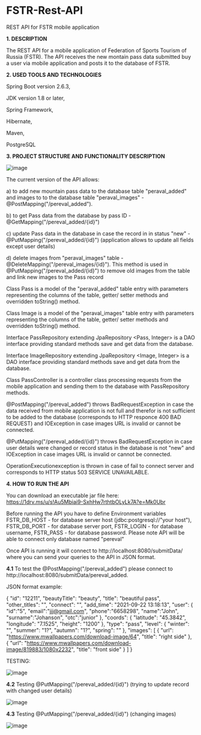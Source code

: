# FSTR-Rest-API
REST API for FSTR mobile application

**1. DESCRIPTION**

The REST API for a mobile application of Federation of Sports Tourism of Russia (FSTR).
The API receives the new montain pass data submitted buy a user via mobile application and posts it to the database of FSTR.

**2. USED TOOLS AND TECHNOLOGIES**

Spring Boot version 2.6.3,

JDK version 1.8 or later,

Spring Framework,

Hibernate,

Maven,

PostgreSQL

**3. PROJECT STRUCTURE AND FUNCTIONALITY DESCRIPTION**

![image](https://user-images.githubusercontent.com/90723839/156062002-411a0cc1-0eb8-4c6c-a734-b8e0edfe6c1f.png)

The current version of the API allows:

 a) to add new mountain pass data to the database table "peraval_added" and images to to the database table "peraval_images" -  @PostMapping("/pereval_added").
 
 b) to get Pass data from the database by pass ID - @GetMapping("/pereval_added/{id}")
 
 c) update Pass data in the database in case the record in in status "new" - @PutMapping("/pereval_added/{id}") (application allows to update all fields except user details)
 
 d) delete images from "peraval_images" table - @DeleteMapping("/pereval_images/{id}"). This method is used in @PutMapping("/pereval_added/{id}") to remove old images from the table and link new images to the Pass record

Class Pass is a model of the "peraval_added" table entry with parameters representing the columns of the table, getter/ setter methods and overridden toString() method.

Class Image is a model of the "peraval_images" table entry with parameters representing the columns of the table, getter/ setter methods and overridden toString() method.

Interface PassRepository extending JpaRepository <Pass, Integer> is a DAO interface providing standard methods save and get data from the database.

Interface ImageRepository extending JpaRepository <Image, Integer> is a DAO interface providing standard methods save and get data from the database.

Class PassController is a controller class processing requests from the mobile application and sending them to the database with PassRepository methods.

@PostMapping("/pereval_added") throws BadRequestException in case the data received from mobile application is not full and therefor is not sufficient to be added
to the database (corresponds to HTTP responce 400 BAD REQUEST) and IOException in case images URL is invalid or cannot be connected.

@PutMapping("/pereval_added/{id}") throws BadRequestException in case user details were changed or record status in the database is not "new" and IOException in case images URL is invalid or cannot be connected.

OperationExecutionexception is thrown in case of fail to connect server and corresponds to HTTP status 503 SERVICE UNAVAILABLE.

**4. HOW TO RUN THE API**

You can download an executable jar file here: https://1drv.ms/u/s!Au5Mbiai9-SxhHw7rthtbOLyLk7A?e=Mk0Ubr

Before running the API you have to define Environment variables FSTR_DB_HOST - for database server host (jdbc:postgresql://"your host"), FSTR_DB_PORT - for database server port, FSTR_LOGIN - for database username, FSTR_PASS - for database password. Please note API will be able to connect only database named "pereval"

Once API is running it will connect to http://localhost:8080/submitData/ where you can send your queries to the API in JSON format.

**4.1** To test the @PostMapping("/pereval_added") please connect to http://localhost:8080/submitData/pereval_added.

JSON format example:

{
    "id": "12211",
    "beautyTitle": "beauty",
    "title": "beautiful pass",
    "other_titles": "",
    "connect": "",
    "add_time": "2021-09-22 13:18:13",
    "user": {
        "id":"5",
        "email":"jjj@gmail.com",
        "phone":"6658298",
        "name":"John",
        "surname":"Johanson",
        "otc":"junior"
    },
    "coords": {
        "latitude": "45.3842",
        "longitude": "7.1525",
        "height": "1200"
    },
    "type": "pass",
    "level": {
        "winter": "",
        "summer": "1?",
        "autumn": "1?",
        "spring": ""
    },
    "images": [
        {
            "url": "https://www.mwallpapers.com/download-image/64",
            "title": "right side"
        },
        {
            "url": "https://www.mwallpapers.com/download-image/819883/1080x2232",
            "title": "front side"
        }
    ]
}

TESTING:

![image](https://user-images.githubusercontent.com/90723839/156900046-1159e8a2-7dc9-4144-a64a-b85b98b50a04.png)

**4.2** Testing @PutMapping("/pereval_added/{id}") (trying to update record with changed user details)

![image](https://user-images.githubusercontent.com/90723839/156900189-8ca8ad65-bba3-4d30-b43a-618d7bade5ca.png)

**4.3** Testing @PutMapping("/pereval_added/{id}") (changing images)

![image](https://user-images.githubusercontent.com/90723839/156900240-236e3c51-4d58-4e88-a428-28bd8283873d.png)



